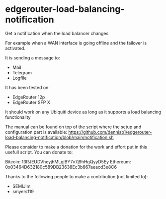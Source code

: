 # edgerouter-load-balancing-notification
Get a notification when the load balancer changes

For example when a WAN interface is going offline and the failover is activated. 

It is sending a message to:
- Mail
- Telegram
- Logfile

It has been tested on:
- EdgeRouter 12p
- EdgeRouter SFP X

It should work on any Ubiquiti device as long as it supports a load balancing functionality

The manual can be found on top of the script where the setup and configuration part is available:
https://github.com/dennisb1/edgerouter-load-balancing-notification/blob/main/notification.sh

Please consider to make a donation for the work and effort put in this usefull script.
You can donate to:

Bitcoin:  13RJEUDVheyjhMLgjBY7v7j9hHgQyyD5Ey
Ethereum: 0x03464D632180c589DB23638Ec3b867aeacd3e8C6


Thanks to the following people to make a contribution (not limited to):
- SEMIJim
- smyers119
